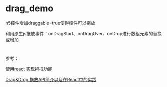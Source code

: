 # drag_demo

h5控件增加draggable=true使得控件可以拖放

利用原生js拖放事件：onDragStart、onDragOver、onDrop进行数组元素的替换或增加

#
参考：

[使用react 实现拖拽功能](https://www.cnblogs.com/art-poet/p/13957728.html)

[Drag&Drop 拖放API简介以及在React中的实践](https://www.codercto.com/a/80525.html)
